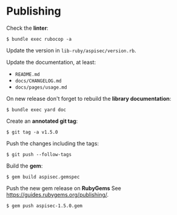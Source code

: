 # Publishing

Check the **linter**:

```
$ bundle exec rubocop -a
```

Update the version in `lib-ruby/aspisec/version.rb`.

Update the documentation, at least:

- `README.md`
- `docs/CHANGELOG.md`
- `docs/pages/usage.md`

On new release don't forget to rebuild the **library documentation**:

```
$ bundle exec yard doc
```

Create an **annotated git tag**:

```
$ git tag -a v1.5.0
```

Push the changes including the tags:

```
$ git push --follow-tags
```

Build the **gem**:

```
$ gem build aspisec.gemspec
```

Push the new gem release on **RubyGems** See https://guides.rubygems.org/publishing/.

```
$ gem push aspisec-1.5.0.gem
```
